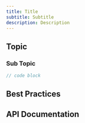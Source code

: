 ```yaml
---
title: Title
subtitle: Subtitle
description: Description
---
```


<h2 title="topic">Topic</h2>

<h3 title="subtopic">Sub Topic</h3>

```js
// code block
```

<h2 title="best-practices">Best Practices</h2>

<h2 title="API">API Documentation</h2>
